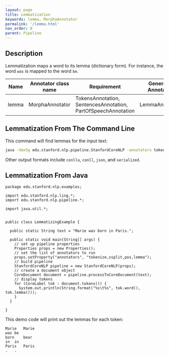 ```yaml
---
layout: page
title: Lemmatization
keywords: lemma, MorphaAnnotator 
permalink: '/lemma.html'
nav_order: 8
parent: Pipeline
---
```


## Description

Lemmatization maps a word to its lemma (dictionary form). For instance, the word `was` is mapped to the word `be`.

| Name | Annotator class name | Requirement | Generated Annotation | Description |
| --- | --- | --- | --- | --- |
| lemma | MorphaAnnotator | TokensAnnotation, SentencesAnnotation, PartOfSpeechAnnotation | LemmaAnnotation | Determine lemmas for each token. |


## Lemmatization From The Command Line

This command will find lemmas for the input text:

```bash
java -Xmx5g edu.stanford.nlp.pipeline.StanfordCoreNLP -annotators tokenize,ssplit,pos,lemma -file input.txt
```

Other output formats include `conllu`, `conll`, `json`, and `serialized`.

## Lemmatization From Java

```
package edu.stanford.nlp.examples;

import edu.stanford.nlp.ling.*;
import edu.stanford.nlp.pipeline.*;

import java.util.*;


public class LemmatizingExample {

  public static String text = "Marie was born in Paris.";

  public static void main(String[] args) {
    // set up pipeline properties
    Properties props = new Properties();
    // set the list of annotators to run
    props.setProperty("annotators", "tokenize,ssplit,pos,lemma");
    // build pipeline
    StanfordCoreNLP pipeline = new StanfordCoreNLP(props);
    // create a document object
    CoreDocument document = pipeline.processToCoreDocument(text);
    // display tokens
    for (CoreLabel tok : document.tokens()) {
      System.out.println(String.format("%s\t%s", tok.word(), tok.lemma()));
    }
  }

}
```

This demo code will print out the lemmas for each token:

```
Marie	Marie
was	be
born	bear
in	in
Paris	Paris
.	.
```
